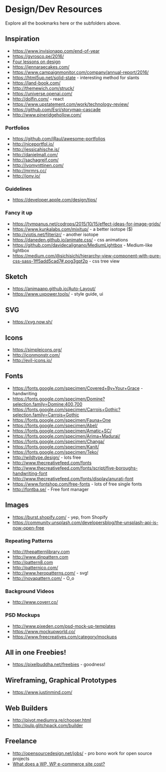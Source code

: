 # Design/Dev Resources

Explore all the bookmarks here or the subfolders above.

## Inspiration

- https://www.invisionapp.com/end-of-year
- https://gyrosco.pe/2016/
- [Four lessons on design](https://blog.prototypr.io/a-designers-four-lessons-on-design-acd8b9080170#.fr1ig9lok)
- https://jennaraecakes.com/
- https://www.campaignmonitor.com/company/annual-report/2016/
- https://html5up.net/solid-state - interesting method for slants
- https://land-book.com/
- http://themewich.com/struck/
- https://universe.openai.com/
- http://dolfin.com/ - react
- https://www.upstatement.com/work/technology-review/
- https://github.com/Esri/storymap-cascade
- http://www.pineridgehollow.com/

### Portfolios

- https://github.com/iRaul/awesome-portfolios
- http://niceportfol.io/
- http://jessicahische.is/
- http://danielmall.com/
- http://sachagreif.com/
- http://ivomynttinen.com/
- http://mrmrs.cc/
- http://jony.io/

### Guidelines

- https://developer.apple.com/design/tips/

### Fancy it up

- https://tympanus.net/codrops/2015/10/15/effect-ideas-for-image-grids/
- https://www.kunkalabs.com/mixitup/ - a better isotope ($)
- http://yiotis.net/filterizr/ - another isotope
- https://daneden.github.io/animate.css/ - css animations
- https://github.com/davidecalignano/MediumLightbox - Medium-like lightbox
- https://medium.com/@sichisichi/hierarchy-view-component-with-pure-css-sass-1ff5add5cad7#.pog3gpt2p - css tree view

## Sketch

- https://animaapp.github.io/Auto-Layout/
- https://www.uxpower.tools/ - style guide, ui

## SVG

- https://xvg.now.sh/

## Icons

- https://simpleicons.org/
- http://iconmonstr.com/
- http://evil-icons.io/

## Fonts

- https://fonts.google.com/specimen/Covered+By+Your+Grace - handwriting
- https://fonts.google.com/specimen/Domine?selection.family=Domine:400,700
- https://fonts.google.com/specimen/Carrois+Gothic?selection.family=Carrois+Gothic
- https://fonts.google.com/specimen/Fauna+One
- https://fonts.google.com/specimen/Abel/
- https://fonts.google.com/specimen/Amatic+SC/
- https://fonts.google.com/specimen/Arima+Madurai/
- https://fonts.google.com/specimen/Changa/
- https://fonts.google.com/specimen/Kanit/
- https://fonts.google.com/specimen/Teko/
- http://wildtype.design/ - lots free
- http://www.thecreativefeed.com/fonts
- http://www.thecreativefeed.com/fonts/script/five-boroughs-handwriting-font
- http://www.thecreativefeed.com/fonts/display/anurati-font
- https://www.fontshop.com/free-fonts - lots of free single fonts
- http://fontba.se/ - Free font manager

## Images

- https://burst.shopify.com/ - yep, from Shopify
- https://community.unsplash.com/developersblog/the-unsplash-api-is-now-open-free

### Repeating Patterns

- http://thepatternlibrary.com
- http://www.dinpattern.com
- http://pattern8.com
- http://patternico.com/
- http://www.heropatterns.com/ - svg!
- http://novapattern.com/ - O_o

### Background Videos

- http://www.coverr.co/

### PSD Mockups

- http://www.pixeden.com/psd-mock-up-templates
- https://www.mockupworld.co/
- https://www.freecreatives.com/category/mockups

## All in one Freebies!

- https://pixelbuddha.net/freebies - goodness!

## Wireframing, Graphical Prototypes

- https://www.justinmind.com/

## Web Builders

- http://pivot.mediumra.re/chooser.html
- http://pulp.glitchpack.com/builder


## Freelance

- http://opensourcedesign.net/jobs/ - pro bono work for open source projects
- [What does a WP, WP e-commerce site cost?](https://codeable.io/wordpress-website-ecommerce-cost/?utm_source=designernews)

